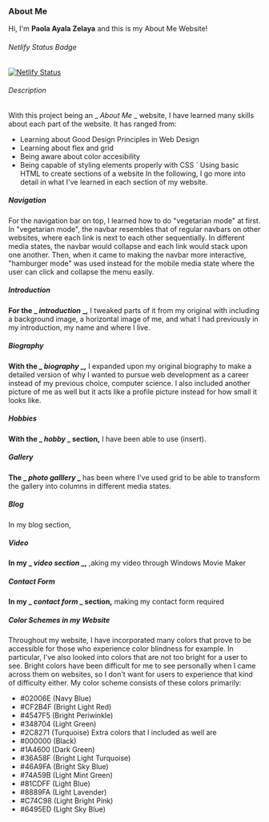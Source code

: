 ### About Me
Hi, I'm **Paola Ayala Zelaya** and this is my About Me Website!
###### Netlify Status Badge
[![Netlify Status](https://api.netlify.com/api/v1/badges/b6fb59c7-9e37-46af-b97f-04ba1f5f5098/deploy-status)](https://app.netlify.com/sites/about-me-payalazelaya/deploys)
###### Description
With this project being an _ _About Me_ _ website, I have learned many skills about each part of the website. It has ranged from: 
 - Learning about Good Design Principles in Web Design
 - Learning about flex and grid
 - Being aware about color accesibility 
 - Being capable of styling elements properly with CSS 
 ` Using basic HTML to create sections of a website
 In the following, I go more into detail in what I've learned in each section of my website. 
##### Navigation
For the navigation bar on top, I learned how to do "vegetarian mode" at first. In "vegetarian mode", the navbar resembles that of regular navbars on other websites, where each link is next to each other sequentially. In different media states, the navbar would collapse and each link would stack upon one another. Then, when it came to making the navbar more interactive, "hamburger mode" was used instead for the mobile media state where the user can click and collapse the menu easily. 
##### Introduction
**For the _ _introduction_ _,** I tweaked parts of it from my original with including a background image, a horizontal image of me, and what I had previously in my introduction, my name and where I live. 
##### Biography
**With the _ _biography_ _,** I expanded upon my original biography to make a detailed version of why I wanted to pursue web development as a career instead of my previous choice, computer science. I also included another picture of me as well but it acts like a profile picture instead for how small it looks like. 
##### Hobbies
**With the _ _hobby_ _ section,** I have been able to use (insert). 
##### Gallery 
**The _ _photo galllery_ _** has been where I've used grid to be able to transform the gallery into columns in different media states. 
##### Blog
In my blog section,  
##### Video
**In my _ _video section_ _,** ,aking my video through Windows Movie Maker 
##### Contact Form 
**In my _ _contact form_ _ section,** making my contact form required 
##### Color Schemes in my Website
Throughout my website, I have incorporated many colors that prove to be accessible for those who experience color blindness for example. In particular, I've also looked into colors that are not too bright for a user to see. Bright colors have been difficult for me to see personally when I came across them on websites, so I don't want for users to experience that kind of difficulty either. 
My color scheme consists of these colors primarily: 
- #02006E (Navy Blue)
- #CF2B4F (Bright Light Red)
- #4547F5 (Bright Periwinkle)
- #348704 (Light Green)
- #2C8271 (Turquoise)
Extra colors that I included as well are 
- #000000 (Black)
- #1A4600 (Dark Green)
- #36A58F (Bright Light Turquoise)
- #46A9FA (Bright Sky Blue)
- #74A59B (Light Mint Green)
- #81CDFF (Light Blue)
- #8889FA (Light Lavender)
- #C74C98 (Light Bright Pink)
- #6495ED (Light Sky Blue)